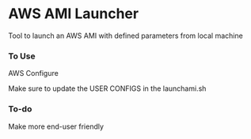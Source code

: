 # AWS AMI Launcher
Tool to launch an AWS AMI with defined parameters from local machine

### To Use
AWS Configure

Make sure to update the USER CONFIGS in the launchami.sh

### To-do
Make more end-user friendly
